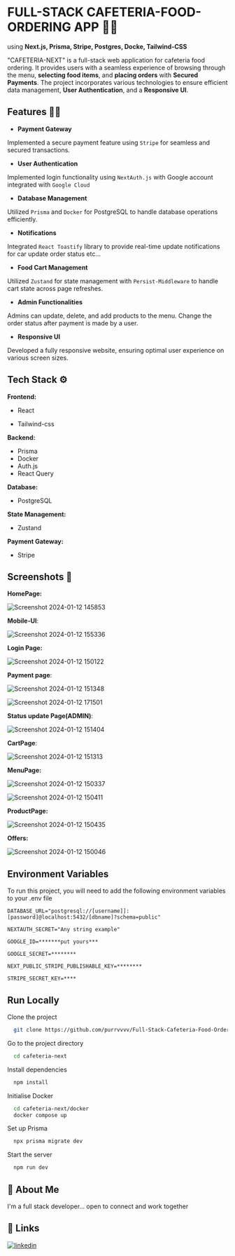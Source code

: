 
# FULL-STACK CAFETERIA-FOOD-ORDERING APP 🍔🍕

using **Next.js, Prisma, Stripe, Postgres, Docke, Tailwind-CSS**



"CAFETERIA-NEXT" is a full-stack web application for cafeteria food ordering. It provides users with a seamless experience of browsing through the menu, **selecting food items**, and **placing orders** with **Secured Payments**. The project incorporates various technologies to ensure efficient data management, **User Authentication**, and a **Responsive UI**.

## Features 🚀🚀
- **Payment Gateway**

Implemented a secure payment feature using `Stripe` for seamless and secured transactions.

- **User Authentication**

Implemented login functionality using `NextAuth.js` with Google account integrated with `Google Cloud`

- **Database Management**

Utilized `Prisma` and `Docker` for PostgreSQL to handle database operations efficiently.

- **Notifications**

Integrated `React Toastify` library to provide real-time update notifications for car update order status etc...

- **Food Cart Management**

Utilized `Zustand` for state management with `Persist-Middleware` to handle cart state across page refreshes.

- **Admin Functionalities**

Admins can update, delete, and add products to the menu.
Change the order status after payment is made by a user.

- **Responsive UI**

Developed a fully responsive website, ensuring optimal user experience on various screen sizes.


## Tech Stack ⚙️

 
**Frontend:**

- React

- Tailwind-css

**Backend:**

- Prisma
- Docker
- Auth.js
- React Query 

**Database:**

- PostgreSQL

**State Management:**

- Zustand

**Payment Gateway:**

- Stripe


## Screenshots 📲

**HomePage:**

![Screenshot 2024-01-12 145853](https://github.com/purrvvvv/Full-Stack-Cafeteria-Food-Ordering-Website/assets/105294319/45d33b1a-7ec7-47fe-a9a9-44d464e10721)

**Mobile-UI**:

![Screenshot 2024-01-12 155336](https://github.com/purrvvvv/Full-Stack-Cafeteria-Food-Ordering-Website/assets/105294319/6540171f-5139-4811-a1e1-96235fff9383)

**Login Page:**

![Screenshot 2024-01-12 150122](https://github.com/purrvvvv/Full-Stack-Cafeteria-Food-Ordering-Website/assets/105294319/09b3a835-4524-48bf-8fc5-59b7ad0cd05d)

**Payment page**:

![Screenshot 2024-01-12 151348](https://github.com/purrvvvv/Full-Stack-Cafeteria-Food-Ordering-Website/assets/105294319/c7fa366a-7f3e-44fa-9c4e-cbff5ced7dc1)


![Screenshot 2024-01-12 171501](https://github.com/purrvvvv/Full-Stack-Cafeteria-Food-Ordering-Website/assets/105294319/afd6e42c-bc63-4959-bc8b-696c2e11ee6f)


**Status update Page(ADMIN)**:

![Screenshot 2024-01-12 151404](https://github.com/purrvvvv/Full-Stack-Cafeteria-Food-Ordering-Website/assets/105294319/fca0733d-9e38-458e-b82f-5228b7db4849)

**CartPage**:

![Screenshot 2024-01-12 151313](https://github.com/purrvvvv/Full-Stack-Cafeteria-Food-Ordering-Website/assets/105294319/aed668eb-719f-4a25-a162-9c1cb06ab27f)

**MenuPage:**

![Screenshot 2024-01-12 150337](https://github.com/purrvvvv/Full-Stack-Cafeteria-Food-Ordering-Website/assets/105294319/946e1fd6-161f-43f4-ae68-da451b9f51d4)


![Screenshot 2024-01-12 150411](https://github.com/purrvvvv/Full-Stack-Cafeteria-Food-Ordering-Website/assets/105294319/915ef4da-35fd-426b-9a85-505934536c36)

**ProductPage:**

![Screenshot 2024-01-12 150435](https://github.com/purrvvvv/Full-Stack-Cafeteria-Food-Ordering-Website/assets/105294319/517b6a58-7e8b-4bdd-8419-49d2bc5c600d)

**Offers:**

![Screenshot 2024-01-12 150046](https://github.com/purrvvvv/Full-Stack-Cafeteria-Food-Ordering-Website/assets/105294319/6136923a-719a-4d86-8008-9b313f2e0e57)


## Environment Variables

To run this project, you will need to add the following environment variables to your .env file

`DATABASE_URL="postgresql://[username]]:[password]@localhost:5432/[dbname]?schema=public"`

`NEXTAUTH_SECRET="Any string example"`

`GOOGLE_ID=*******put yours***`

`GOOGLE_SECRET=********`

`NEXT_PUBLIC_STRIPE_PUBLISHABLE_KEY=********`

`STRIPE_SECRET_KEY=****`




## Run Locally

Clone the project

```bash
  git clone https://github.com/purrvvvv/Full-Stack-Cafeteria-Food-Ordering-Website.git
```

Go to the project directory

```bash
  cd cafeteria-next
```

Install dependencies

```bash
  npm install
```
Initialise Docker
```bash
  cd cafeteria-next/docker
  docker compose up
```
Set up Prisma
```bash
  npx prisma migrate dev
```

Start the server

```bash
  npm run dev
```


## 🚀 About Me
I'm a full stack developer... open to connect and work together


## 🔗 Links
[![linkedin](https://img.shields.io/badge/linkedin-0A66C2?style=for-the-badge&logo=linkedin&logoColor=white)](https://www.linkedin.com/in/purv-shah-929562255/)


